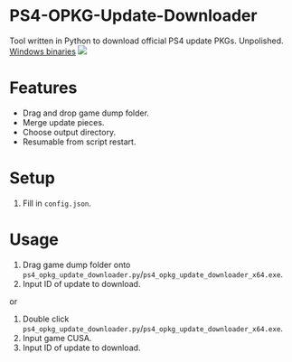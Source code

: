 # PS4-OPKG-Update-Downloader
Tool written in Python to download official PS4 update PKGs. Unpolished.    
[Windows binaries](https://github.com/Sorrow446/PS4-OPKG-Update-Downloader/releases)
![](https://i.imgur.com/y2KBYoR.png)

# Features
- Drag and drop game dump folder.
- Merge update pieces.
- Choose output directory.
- Resumable from script restart.

# Setup
1. Fill in `config.json`.

# Usage
1. Drag game dump folder onto `ps4_opkg_update_downloader.py`/`ps4_opkg_update_downloader_x64.exe`.
2. Input ID of update to download.

or
1. Double click `ps4_opkg_update_downloader.py`/`ps4_opkg_update_downloader_x64.exe`.
2. Input game CUSA.
3. Input ID of update to download.
